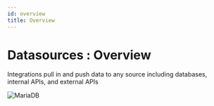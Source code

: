 ```yaml
---
id: overview
title: Overview
---
```


# Datasources : Overview



Integrations pull in and push data to any source including databases, internal APIs, and external APIs

<div style={{textAlign: 'center'}}>

<img className="screenshot-full" src="/img/datasource-reference/mariadb/connection.png" alt="MariaDB" />

</div>